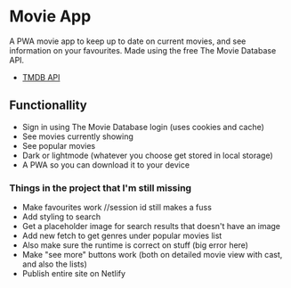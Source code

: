 # Movie App

A PWA movie app to keep up to date on current movies, and see information on your favourites. Made using the free The Movie Database API.
- [TMDB API](https://developer.themoviedb.org/reference/intro/getting-started) 

## Functionallity
- Sign in using The Movie Database login (uses cookies and cache)
- See movies currently showing
- See popular movies
- Dark or lightmode (whatever you choose get stored in local storage)
- A PWA so you can download it to your device

### Things in the project that I'm still missing

- Make favourites work //session id still makes a fuss
- Add styling to search
- Get a placeholder image for search results that doesn't have an image
- Add new fetch to get genres under popular movies list
- Also make sure the runtime is correct on stuff (big error here)
- Make "see more" buttons work (both on detailed movie view with cast, and also the lists)
- Publish entire site on Netlify

